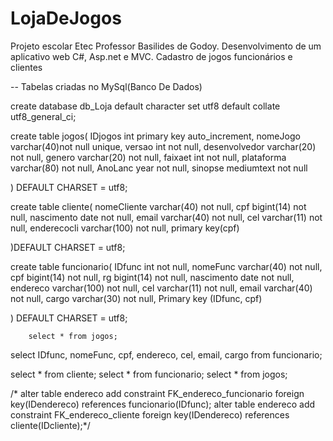 # LojaDeJogos
Projeto escolar Etec Professor Basilides de Godoy. Desenvolvimento de um aplicativo web C#, Asp.net e MVC. Cadastro de jogos funcionários e clientes

-- Tabelas criadas no MySql(Banco De Dados)





create database db_Loja
default character set utf8 
default collate utf8_general_ci; 


create table jogos(
IDjogos int primary key auto_increment,
nomeJogo varchar(40)not null unique,
versao int not null,
desenvolvedor varchar(20) not null, 
genero varchar(20) not null,
faixaet int not null,
plataforma varchar(80) not null, 
AnoLanc year not null,
sinopse mediumtext not null

) DEFAULT CHARSET = utf8;





create table cliente(
nomeCliente varchar(40) not null,
cpf bigint(14) not null,
nascimento date not null,
email varchar(40) not null,
cel varchar(11) not null,
enderecocli varchar(100) not null,
primary key(cpf)

)DEFAULT CHARSET = utf8;


create table funcionario(
IDfunc int not null,
nomeFunc varchar(40) not null,
cpf bigint(14) not null,
rg bigint(14) not null,
nascimento date not null,
endereco varchar(100) not null,
cel varchar(11) not null,
email varchar(40) not null, 
cargo varchar(30) not null,
Primary key (IDfunc, cpf)

) DEFAULT CHARSET = utf8;

        select * from jogos;

select IDfunc, nomeFunc, cpf, endereco, cel, email, cargo from funcionario;

select * from cliente;
select * from funcionario;
select * from jogos;





/*
alter table endereco add constraint FK_endereco_funcionario
foreign key(IDendereco) references funcionario(IDfunc);
alter table endereco add constraint FK_endereco_cliente
foreign key(IDendereco) references cliente(IDcliente);*/

